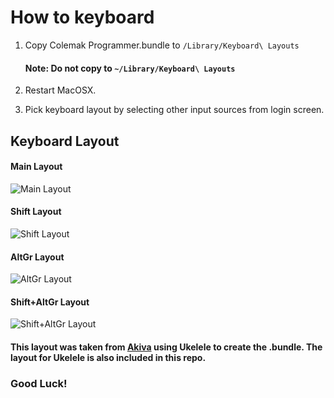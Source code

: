 # How to keyboard

1. Copy Colemak Programmer.bundle to ```/Library/Keyboard\ Layouts```

   #### Note: Do not copy to ```~/Library/Keyboard\ Layouts```

2. Restart MacOSX.

3. Pick keyboard layout by selecting other input sources from login screen.


## Keyboard Layout

#### Main Layout

![Main Layout](https://cl.ly/f733950d9f12/Image%2525202019-06-08%252520at%25252013.48.27.png)

#### Shift Layout

![Shift Layout](https://cl.ly/e03ef2799a81/Image%2525202019-06-08%252520at%25252013.49.47.png)

#### AltGr Layout

![AltGr Layout](https://cl.ly/f80d9e8453fc/Image%2525202019-06-08%252520at%25252013.50.49.png)

#### Shift+AltGr Layout

![Shift+AltGr Layout](https://cl.ly/fb4f7d7bbde9/Image%2525202019-06-08%252520at%25252013.51.39.png)



#### This layout was taken from [Akiva](<https://forum.colemak.com/topic/2236-a-programmers-colemak-layout-with-full-theory-and-experimentation/>) using Ukelele to create the .bundle. The layout for Ukelele is also included in this repo.



### Good Luck!

